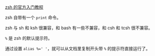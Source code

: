 [zsh 的官方入门教程](https://zsh.sourceforge.io/Guide/zshguide.html)

zsh 自带有一个 `print` 命令。

zsh 与 sh 和 ksh 很兼容，和 bash 有一些不兼容，和 csh 和 tcsh 很不兼容。

`%` 是 zsh 的默认提示符。

通过设置 `alias %=' '`，就可以从文档里复制开头带 `%` 的提示符直接运行了。

